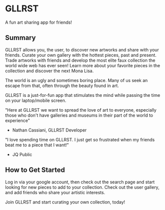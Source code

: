 
# GLLRST

  A fun art sharing app for friends!

## Summary
  <!-- > Give a summary of the product and the benefit. Assume the reader will not read anything else so make this paragraph good. -->

  GLLRST allows you, the user, to discover new artworks and share with your friends. Curate your own gallery with the hottest pieces, past and present. Trade artworks with friends and develop the most elite faux collection the world wide web has ever seen! Learn more about your favorite pieces in the collection and discover the next Mona Lisa.

  <!-- > Describe the problem your product solves. -->
  The world is an ugly and sometimes boring place. Many of us seek an escape from that, often through the beauty found in art.
  <!-- > Describe how your product elegantly solves the problem. -->

  GLLRST is a just-for-fun app that stimulates the mind while passing the time on your laptop/mobile screen.

  <!-- > A quote from a spokesperson in your company. -->
"Here at GLLRST we want to spread the love of art to everyone, especially those who don't have galleries and museums in their part of the world to experience"

- Nathan Cassiani, GLLRST Developer

"I love spending time on GLLRST. I just get so frustrated when my friends beat me to a piece that I want!"

- JQ Public

## How to Get Started
  <!-- > Describe how easy it is to get started. -->

  Log in via your google account, then check out the search page and start looking for new pieces to add to your collection. Check out the user gallery, and add friends who share your artistic interests.

  Join GLLRST and start curating your own collection, today!
